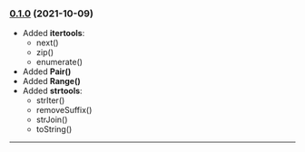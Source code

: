 ### [0.1.0] (2021-10-09)

* Added **itertools**:
  * next()
  * zip()
  * enumerate()
* Added **Pair()** 
* Added **Range()**
* Added **strtools**:
  * strIter()
  * removeSuffix()
  * strJoin()
  * toString()

---

[0.1.0]: https://???
